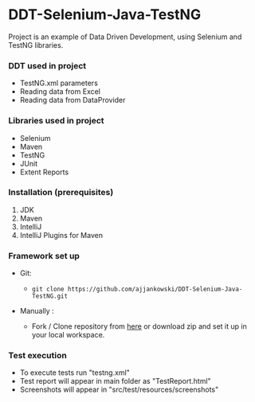 # DDT-Selenium-Java-TestNG

Project is an example of Data Driven Development, using Selenium and TestNG libraries.

### DDT used in project
* TestNG.xml parameters
* Reading data from Excel
* Reading data from DataProvider

### Libraries used in project
* Selenium
* Maven
* TestNG
* JUnit
* Extent Reports

### Installation (prerequisites)

1. JDK
2. Maven
3. IntelliJ
4. IntelliJ Plugins for Maven

### Framework set up

* Git:

  *     git clone https://github.com/ajjankowski/DDT-Selenium-Java-TestNG.git

* Manually :

  * Fork / Clone repository from [here](https://github.com/ajjankowski/DDT-Selenium-Java-TestNG/archive/refs/heads/main.zip) or download zip and set
  it up in your local workspace.

### Test execution

* To execute tests run "testng.xml"
* Test report will appear in main folder as "TestReport.html"
* Screenshots will appear in "src/test/resources/screenshots"
